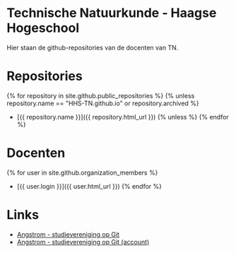 # Technische Natuurkunde - Haagse Hogeschool

Hier staan de github-repositories van de docenten van TN. 

# Repositories
{% for repository in site.github.public_repositories %}
  {% unless repository.name == "HHS-TN.github.io" or repository.archived %}
  * [{{ repository.name }}]({{ repository.html_url }})
  {% unless %}
{% endfor %}

# Docenten
{% for user in site.github.organization_members %}
  * [{{ user.login }}]({{ user.html_url }})
{% endfor %}

# Links
* [Angstrom - studievereniging op Git](https://github.com/Studievereniging-Angstrom)
* [Angstrom - studievereniging op Git (account)](https://github.com/Anders-Jonas-Angstrom)

